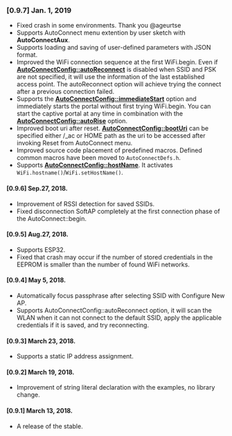 ### [0.9.7] Jan. 1, 2019

- Fixed crash in some environments. Thank you @ageurtse
- Supports AutoConnect menu extention by user sketch with **AutoConnectAux**.
- Supports loading and saving of user-defined parameters with JSON format.
- Improved the WiFi connection sequence at the first WiFi.begin. Even if [**AutoConnectConfig::autoReconnect**](api.md#autoreconnect) is disabled when SSID and PSK are not specified, it will use the information of the last established access point. The autoReconnect option will achieve trying the connect after a previous connection failed.
- Supports the [**AutoConnectConfig::immediateStart**](api.md#immediatestart) option and immediately starts the portal without first trying WiFi.begin. You can start the captive portal at any time in combination with the [**AutoConnectConfig::autoRise**](api.md#autorise) option.
- Improved boot uri after reset. [**AutoConnectConfig::bootUri**](api.md#booturi) can be specified either /_ac or HOME path as the uri to be accessed after invoking Reset from AutoConnect menu.
- Improved source code placement of predefined macros. Defined common macros have been moved to ```AutoConnectDefs.h```.
- Supports [**AutoConnectConfig::hostName**](api.md#hostname). It activates ```WiFi.hostname()```/```WiFi.setHostName()```.

#### [0.9.6] Sep.27, 2018.

- Improvement of RSSI detection for saved SSIDs.
- Fixed disconnection SoftAP completely at the first connection phase of the AutoConnect::begin.

#### [0.9.5] Aug.27, 2018.

- Supports ESP32.
- Fixed that crash may occur if the number of stored credentials in the EEPROM is smaller than the number of found WiFi networks.

#### [0.9.4] May 5, 2018.

- Automatically focus passphrase after selecting SSID with Configure New AP.
- Supports AutoConnectConfig::autoReconnect option, it will scan the WLAN when it can not connect to the default SSID, apply the applicable credentials if it is saved, and try reconnecting.

#### [0.9.3] March 23, 2018.

- Supports a static IP address assignment.

#### [0.9.2] March 19, 2018.

- Improvement of string literal declaration with the examples, no library change.

#### [0.9.1] March 13, 2018.

- A release of the stable.